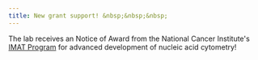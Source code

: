 ```yaml
---
title: New grant support! &nbsp;&nbsp;&nbsp;
---
```


The lab receives an Notice of Award from the National Cancer Institute's 
[IMAT Program](https://www.cancer.gov/about-nci/organization/cssi/research/imat)
for advanced development of nucleic acid cytometry! 
